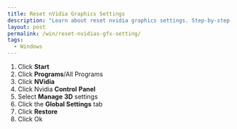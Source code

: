 ```yaml
---
title: Reset nVidia Graphics Settings
description: "Learn about reset nvidia graphics settings. Step-by-step guide and solutions."
layout: post
permalink: /win/reset-nvidias-gfx-setting/
tags:
  - Windows
---
```

  1. Click **Start**
  2. Click **Programs**/All Programs
  3. Click **NVidia**
  4. Click Nvidia **Control** **Panel**
  5. Select **Manage** **3D** settings
  6. Click the **Global Settings** tab
  7. Click **Restore**
  8. Click Ok
